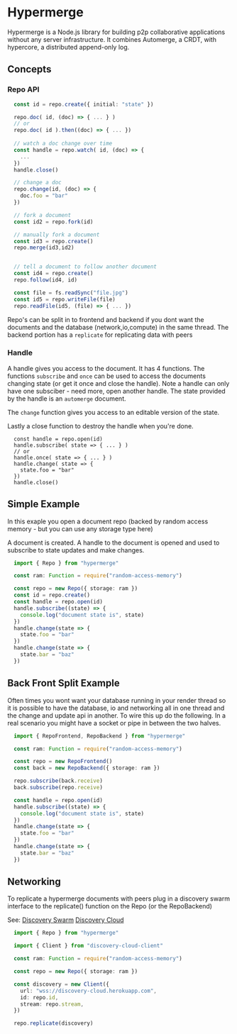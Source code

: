 # Hypermerge

Hypermerge is a Node.js library for building p2p collaborative applications
without any server infrastructure.  It combines Automerge, a CRDT,
with hypercore, a distributed append-only log.

## Concepts

### Repo API

```ts
  const id = repo.create({ initial: "state" })

  repo.doc( id, (doc) => { ... } )
  // or
  repo.doc( id ).then((doc) => { ... })
  
  // watch a doc change over time
  const handle = repo.watch( id, (doc) => {
    ...
  })
  handle.close()

  // change a doc
  repo.change(id, (doc) => {
    doc.foo = "bar"
  })

  // fork a document
  const id2 = repo.fork(id)

  // manually fork a document
  const id3 = repo.create()
  repo.merge(id3,id2)


  // tell a document to follow another document
  const id4 = repo.create()
  repo.follow(id4, id)

  const file = fs.readSync("file.jpg")
  const id5 = repo.writeFile(file)
  repo.readFile(id5, (file) => { ... })
```

Repo's can be split in to frontend and backend if you dont want the documents
and the database (network,io,compute) in the same thread.  The backend portion
has a `replicate` for replicating data with peers

### Handle

A handle gives you access to the document.  It has 4 functions.  The functions
`subscribe` and `once` can be used to access the documents changing state (or
get it once and close the handle).  Note a handle can only have one subsciber -
need more, open another handle.  The state provided by the handle is an `automerge`
document.

The `change` function gives you access to an editable version of the state.

Lastly a close function to destroy the handle when you're done.

```
  const handle = repo.open(id)
  handle.subscribe( state => { ... } )
  // or
  handle.once( state => { ... } )
  handle.change( state => {
    state.foo = "bar"
  })
  handle.close()
```

## Simple Example

In this exaple you open a document repo (backed by random access memory - but
you can use any storage type here)

A document is created.  A handle to the document is opened and used to
subscribe to state updates and make changes.

```ts
  import { Repo } from "hypermerge"

  const ram: Function = require("random-access-memory")

  const repo = new Repo({ storage: ram })
  const id = repo.create()
  const handle = repo.open(id)
  handle.subscribe((state) => {
    console.log("document state is", state)
  })
  handle.change(state => {
    state.foo = "bar"
  })
  handle.change(state => {
    state.bar = "baz"
  })
```

## Back Front Split Example

  Often times you wont want your database running in your render thread so it
is possible to have the database, io and networking all in one thread and the
change and update api in another.  To wire this up do the following.  In a real
scenario you might have a socket or pipe in between the two halves.

```ts
  import { RepoFrontend, RepoBackend } from "hypermerge"

  const ram: Function = require("random-access-memory")

  const repo = new RepoFrontend()
  const back = new RepoBackend({ storage: ram })

  repo.subscribe(back.receive)
  back.subscribe(repo.receive)

  const handle = repo.open(id)
  handle.subscribe((state) => {
    console.log("document state is", state)
  })
  handle.change(state => {
    state.foo = "bar"
  })
  handle.change(state => {
    state.bar = "baz"
  })
```

## Networking

  To replicate a hypermerge documents with peers plug in a discovery swarm
interface to the replicate() function on the Repo (or the RepoBackend)

See:
[Discovery Swarm](https://github.com/mafintosh/discovery-swarm)
[Discovery Cloud](https://github.com/orionz/discovery-cloud-client)

```ts
  import { Repo } from "hypermerge"

  import { Client } from "discovery-cloud-client"

  const ram: Function = require("random-access-memory")

  const repo = new Repo({ storage: ram })

  const discovery = new Client({
    url: "wss://discovery-cloud.herokuapp.com",
    id: repo.id,
    stream: repo.stream,
  })

  repo.replicate(discovery)
```


